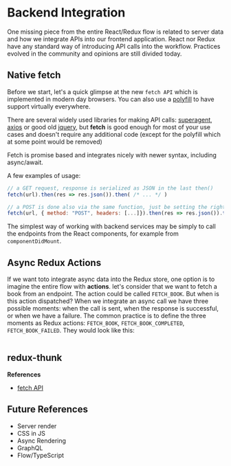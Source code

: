 # Backend Integration
One missing piece from the entire React/Redux flow is related to server data and how we integrate APIs into our frontend application. React nor Redux have any standard way of introducing API calls into the workflow. Practices evolved in the community and opinions are still divided today.

## Native fetch
Before we start, let's a quick glimpse at the new `fetch API` which is implemented in modern day browsers. You can also use a [polyfill](https://github.com/github/fetch) to have support virtually everywhere.

There are several widely used libraries for making API calls: [superagent](https://github.com/visionmedia/superagent), [axios](https://github.com/axios/axios) or good old [jquery](https://jquery.com/), but **fetch** is good enough for most of your use cases and doesn't require any additional code (except for the polyfill which at some point would be removed)

Fetch is promise based and integrates nicely with newer syntax, including async/await.

A few examples of usage:
```javascript
// a GET request, response is serialized as JSON in the last then()
fetch(url).then(res => res.json()).then( /* ... */ ) 

// a POST is done also via the same function, just be setting the right headers/method
fetch(url, { method: "POST", headers: [...]}).then(res => res.json()).then( /* ... */ ) 
```

The simplest way of working with backend services may be simply to call the endpoints from the React components, for example from `componentDidMount`.

## Async Redux Actions
If we want toto integrate async data into the Redux store, one option is to imagine the entire flow with **actions**. let's consider that we want to fetch a book from an endpoint. The action could be called `FETCH_BOOK`. But when is this action dispatched? When we integrate an async call we have three possible moments: when the call is sent, when the response is successful, or when we have a failure. The common practice is to define the three moments as Redux actions: `FETCH_BOOK`, `FETCH_BOOK_COMPLETED`, `FETCH_BOOK_FAILED`. They would look like this:
```javascript

```

## redux-thunk

**References**
* [fetch API](https://developer.mozilla.org/en-US/docs/Web/API/Fetch_API)

## Future References
* Server render
* CSS in JS
* Async Rendering
* GraphQL
* Flow/TypeScript
